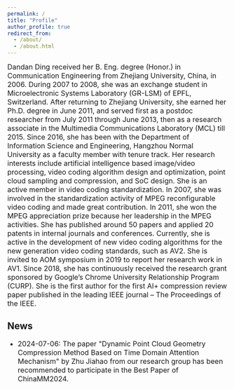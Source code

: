 ```yaml
---
permalink: /
title: "Profile"
author_profile: true
redirect_from: 
  - /about/
  - /about.html
---
```

<!--
<style>
body {
  font-family: Arial, sans-serif;
  margin: 0;
  padding: 0;
}

.profile {
  max-width: 800px;
  margin: 0 auto;
  padding: 20px;
  text-align: justify;
}

.news-container {
  position: relative;
  width: 300px;
  height: 200px;
  overflow: hidden;
  border: 1px solid #ccc;
  margin: 20px auto;
}

.news-scroll {
  display: flex;
  flex-direction: column;
  justify-content: flex-end;
  height: 100%;
  overflow-y: hidden;
}

#news-list {
  list-style-type: none;
  padding: 0;
  margin: 0;
  transition: transform 1s ease-in-out;
}

#news-list li {
  padding: 10px;
  border-bottom: 1px solid #eee;
}

#news-list li:last-child {
  border-bottom: none;
}
</style>
-->
<span style="font-size: 16px;">
Dandan Ding received her B. Eng. degree (Honor.) in Communication Engineering from Zhejiang University, China, in 2006. During 2007 to 2008, she was an exchange student in Microelectronic Systems Laboratory (GR-LSM) of EPFL, Switzerland. After returning to Zhejiang University, she earned her Ph.D. degree in June 2011, and served first as a postdoc researcher from July 2011 through June 2013, then as a research associate in the Multimedia Communications Laboratory (MCL) till 2015. Since 2016, she has been with the Department of Information Science and Engineering, Hangzhou Normal University as a faculty member with tenure track. Her research interests include artificial intelligence based image/video processing, video coding algorithm design and optimization, point cloud sampling and compression, and SoC design.
</span>

<span style="font-size: 16px;">
She is an active member in video coding standardization. In 2007, she was involved in the standardization activity of MPEG reconfigurable video coding and made great contribution. In 2011, she won the MPEG appreciation prize because her leadership in the MPEG activities. She has published around 50 papers and applied 20 patents in internal journals and conferences.
</span>

<span style="font-size: 16px;">
Currently, she is active in the development of new video coding algorithms for the new generation video coding standards, such as AV2. She is invited to AOM symposium in 2019 to report her research work in AV1. Since 2018, she has continuously received the research grant sponsored by Google’s Chrome University Relationship Program (CURP). She is the first author for the first AI+ compression review paper published in the leading IEEE journal – The Proceedings of the IEEE.
</span>

## News
<div class="news-container">
  <div class="news-scroll">
    <ul id="news-list">
      <li style="font-size: 16px;">2024-07-06: The paper "Dynamic Point Cloud Geometry Compression Method Based on Time Domain Attention Mechanism" by Zhu Jiahao from our research group has been recommended to participate in the Best Paper of ChinaMM2024.</li>
      <!--
      <li>2023-09-15: Received a research grant from Google CURP.</li>
      <li>2023-08-10: Presented at the AOM symposium 2023.</li>
      <li>2023-07-01: Started a new project on point cloud compression.</li>
      <li>2023-06-15: Won the best paper award at ICIP 2023.</li>
      <li>2023-05-01: Joined the editorial board of IEEE Transactions on Image Processing.</li>
      -->
    </ul>
  </div>
</div>
<!--
<script>
document.addEventListener('DOMContentLoaded', function() {
  const newsList = document.getElementById('news-list');
  if (!newsList) {
    console.error('news-list element not found');
    return;
  }

  const items = newsList.querySelectorAll('li');
  if (items.length === 0) {
    console.error('No news items found');
    return;
  }

  const itemHeight = items[0].offsetHeight;
  let currentIndex = 0;

  function scrollNews() {
    currentIndex = (currentIndex + 1) % items.length;
    newsList.style.transform = `translateY(-${currentIndex * itemHeight}px)`;
  }

  setInterval(scrollNews, 3000); // 每3秒滚动一次
});
</script>
-->


